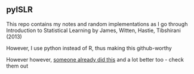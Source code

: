 
## pyISLR 

This repo contains my notes and random implementations as I go through Introduction to Statistical Learning by James, Witten, Hastie, Tibshirani (2013) 

However, I use python instead of R, thus making this github-worthy 


However however, [someone already did this](https://github.com/JWarmenhoven/ISLR-python) and a lot better too - check them out 

